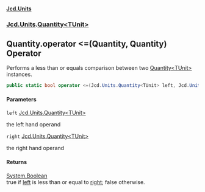 #### [Jcd.Units](index.md 'index')
### [Jcd.Units](Jcd.Units.md 'Jcd.Units').[Quantity&lt;TUnit&gt;](Jcd.Units.Quantity_TUnit_.md 'Jcd.Units.Quantity<TUnit>')

## Quantity<TUnit>.operator <=(Quantity<TUnit>, Quantity<TUnit>) Operator

Performs a less than or equals comparison between two [Quantity&lt;TUnit&gt;](Jcd.Units.Quantity_TUnit_.md 'Jcd.Units.Quantity<TUnit>') instances.

```csharp
public static bool operator <=(Jcd.Units.Quantity<TUnit> left, Jcd.Units.Quantity<TUnit> right);
```
#### Parameters

<a name='Jcd.Units.Quantity_TUnit_.op_LessThanOrEqual(Jcd.Units.Quantity_TUnit_,Jcd.Units.Quantity_TUnit_).left'></a>

`left` [Jcd.Units.Quantity&lt;](Jcd.Units.Quantity_TUnit_.md 'Jcd.Units.Quantity<TUnit>')[TUnit](Jcd.Units.Quantity_TUnit_.md#Jcd.Units.Quantity_TUnit_.TUnit 'Jcd.Units.Quantity<TUnit>.TUnit')[&gt;](Jcd.Units.Quantity_TUnit_.md 'Jcd.Units.Quantity<TUnit>')

the left hand operand

<a name='Jcd.Units.Quantity_TUnit_.op_LessThanOrEqual(Jcd.Units.Quantity_TUnit_,Jcd.Units.Quantity_TUnit_).right'></a>

`right` [Jcd.Units.Quantity&lt;](Jcd.Units.Quantity_TUnit_.md 'Jcd.Units.Quantity<TUnit>')[TUnit](Jcd.Units.Quantity_TUnit_.md#Jcd.Units.Quantity_TUnit_.TUnit 'Jcd.Units.Quantity<TUnit>.TUnit')[&gt;](Jcd.Units.Quantity_TUnit_.md 'Jcd.Units.Quantity<TUnit>')

the right hand operand

#### Returns
[System.Boolean](https://docs.microsoft.com/en-us/dotnet/api/System.Boolean 'System.Boolean')  
true if [left](Jcd.Units.Quantity_TUnit_.op_LessThanOrEqual(Jcd.Units.Quantity_TUnit_,Jcd.Units.Quantity_TUnit_).md#Jcd.Units.Quantity_TUnit_.op_LessThanOrEqual(Jcd.Units.Quantity_TUnit_,Jcd.Units.Quantity_TUnit_).left 'Jcd.Units.Quantity<TUnit>.op_LessThanOrEqual(Jcd.Units.Quantity<TUnit>, Jcd.Units.Quantity<TUnit>).left') is less than or equal to [right](Jcd.Units.Quantity_TUnit_.op_LessThanOrEqual(Jcd.Units.Quantity_TUnit_,Jcd.Units.Quantity_TUnit_).md#Jcd.Units.Quantity_TUnit_.op_LessThanOrEqual(Jcd.Units.Quantity_TUnit_,Jcd.Units.Quantity_TUnit_).right 'Jcd.Units.Quantity<TUnit>.op_LessThanOrEqual(Jcd.Units.Quantity<TUnit>, Jcd.Units.Quantity<TUnit>).right'); false otherwise.